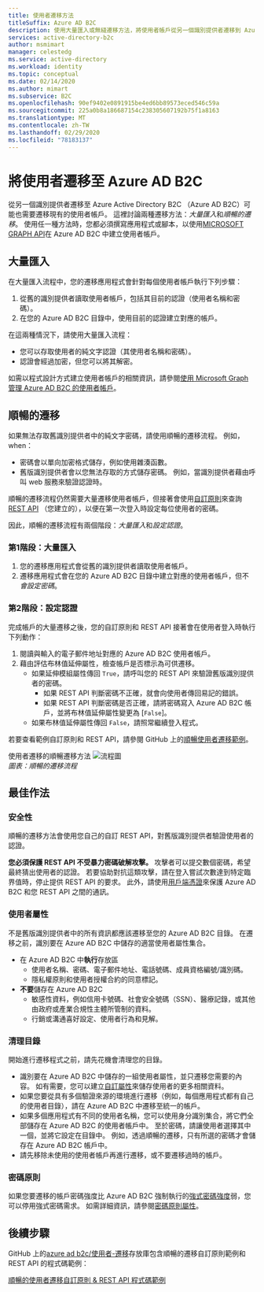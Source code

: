 ```yaml
---
title: 使用者遷移方法
titleSuffix: Azure AD B2C
description: 使用大量匯入或無縫遷移方法，將使用者帳戶從另一個識別提供者遷移到 Azure AD B2C。
services: active-directory-b2c
author: msmimart
manager: celestedg
ms.service: active-directory
ms.workload: identity
ms.topic: conceptual
ms.date: 02/14/2020
ms.author: mimart
ms.subservice: B2C
ms.openlocfilehash: 90ef9402e0891915be4ed6bb89573eced546c59a
ms.sourcegitcommit: 225a0b8a186687154c238305607192b75f1a8163
ms.translationtype: MT
ms.contentlocale: zh-TW
ms.lasthandoff: 02/29/2020
ms.locfileid: "78183137"
---
```

# <a name="migrate-users-to-azure-ad-b2c"></a>將使用者遷移至 Azure AD B2C

從另一個識別提供者遷移至 Azure Active Directory B2C （Azure AD B2C）可能也需要遷移現有的使用者帳戶。 這裡討論兩種遷移方法：*大量匯入*和*順暢的遷移*。 使用任一種方法時，您都必須撰寫應用程式或腳本，以使用[MICROSOFT GRAPH API](manage-user-accounts-graph-api.md)在 Azure AD B2C 中建立使用者帳戶。

## <a name="bulk-import"></a>大量匯入

在大量匯入流程中，您的遷移應用程式會針對每個使用者帳戶執行下列步驟：

1. 從舊的識別提供者讀取使用者帳戶，包括其目前的認證（使用者名稱和密碼）。
1. 在您的 Azure AD B2C 目錄中，使用目前的認證建立對應的帳戶。

在這兩種情況下，請使用大量匯入流程：

- 您可以存取使用者的純文字認證（其使用者名稱和密碼）。
- 認證會經過加密，但您可以將其解密。

如需以程式設計方式建立使用者帳戶的相關資訊，請參閱[使用 Microsoft Graph 管理 Azure AD B2C 的使用者帳戶](manage-user-accounts-graph-api.md)。

## <a name="seamless-migration"></a>順暢的遷移

如果無法存取舊識別提供者中的純文字密碼，請使用順暢的遷移流程。 例如，when：

- 密碼會以單向加密格式儲存，例如使用雜湊函數。
- 舊版識別提供者會以您無法存取的方式儲存密碼。 例如，當識別提供者藉由呼叫 web 服務來驗證認證時。

順暢的遷移流程仍然需要大量遷移使用者帳戶，但接著會使用[自訂原則](restful-technical-profile.md)來查詢[REST API](rest-api-claims-exchange-dotnet.md) （您建立的），以便在第一次登入時設定每位使用者的密碼。

因此，順暢的遷移流程有兩個階段：*大量匯入*和*設定認證*。

### <a name="phase-1-bulk-import"></a>第1階段：大量匯入

1. 您的遷移應用程式會從舊的識別提供者讀取使用者帳戶。
1. 遷移應用程式會在您的 Azure AD B2C 目錄中建立對應的使用者帳戶，但不*會設定密碼*。

### <a name="phase-2-set-credentials"></a>第2階段：設定認證

完成帳戶的大量遷移之後，您的自訂原則和 REST API 接著會在使用者登入時執行下列動作：

1. 閱讀與輸入的電子郵件地址對應的 Azure AD B2C 使用者帳戶。
1. 藉由評估布林值延伸屬性，檢查帳戶是否標示為可供遷移。
    - 如果延伸模組屬性傳回 `True`，請呼叫您的 REST API 來驗證舊版識別提供者的密碼。
      - 如果 REST API 判斷密碼不正確，就會向使用者傳回易記的錯誤。
      - 如果 REST API 判斷密碼是否正確，請將密碼寫入 Azure AD B2C 帳戶，並將布林值延伸屬性變更為 [`False`]。
    - 如果布林值延伸屬性傳回 `False`，請照常繼續登入程式。

若要查看範例自訂原則和 REST API，請參閱 GitHub 上的[順暢使用者遷移範例](https://aka.ms/b2c-account-seamless-migration)。

使用者遷移的順暢遷移方法 ![流程圖](./media/user-migration/diagram-01-seamless-migration.png)<br />*圖表：順暢的遷移流程*

## <a name="best-practices"></a>最佳作法

### <a name="security"></a>安全性

順暢的遷移方法會使用您自己的自訂 REST API，對舊版識別提供者驗證使用者的認證。

**您必須保護 REST API 不受暴力密碼破解攻擊。** 攻擊者可以提交數個密碼，希望最終猜出使用者的認證。 若要協助對抗這類攻擊，請在登入嘗試次數達到特定臨界值時，停止提供 REST API 的要求。 此外，請使用[用戶端憑證](secure-rest-api-dotnet-certificate-auth.md)來保護 Azure AD B2C 和您 REST API 之間的通訊。

### <a name="user-attributes"></a>使用者屬性

不是舊版識別提供者中的所有資訊都應該遷移至您的 Azure AD B2C 目錄。 在遷移之前，識別要在 Azure AD B2C 中儲存的適當使用者屬性集合。

- 在 Azure AD B2C 中**執行**存放區
  - 使用者名稱、密碼、電子郵件地址、電話號碼、成員資格編號/識別碼。
  - 隱私權原則和使用者授權合約的同意標記。
- **不要**儲存在 Azure AD B2C
  - 敏感性資料，例如信用卡號碼、社會安全號碼（SSN）、醫療記錄，或其他由政府或產業合規性主體所管制的資料。
  - 行銷或溝通喜好設定、使用者行為和見解。

### <a name="directory-clean-up"></a>清理目錄

開始進行遷移程式之前，請先花機會清理您的目錄。

- 識別要在 Azure AD B2C 中儲存的一組使用者屬性，並只遷移您需要的內容。 如有需要，您可以建立[自訂屬性](custom-policy-custom-attributes.md)來儲存使用者的更多相關資料。
- 如果您要從具有多個驗證來源的環境進行遷移（例如，每個應用程式都有自己的使用者目錄），請在 Azure AD B2C 中遷移至統一的帳戶。
- 如果多個應用程式有不同的使用者名稱，您可以使用身分識別集合，將它們全部儲存在 Azure AD B2C 的使用者帳戶中。 至於密碼，請讓使用者選擇其中一個，並將它設定在目錄中。 例如，透過順暢的遷移，只有所選的密碼才會儲存在 Azure AD B2C 帳戶中。
- 請先移除未使用的使用者帳戶再進行遷移，或不要遷移過時的帳戶。

### <a name="password-policy"></a>密碼原則

如果您要遷移的帳戶密碼強度比 Azure AD B2C 強制執行的[強式密碼強度](../active-directory/authentication/concept-sspr-policy.md)弱，您可以停用強式密碼需求。 如需詳細資訊，請參閱[密碼原則屬性](manage-user-accounts-graph-api.md#password-policy-property)。

## <a name="next-steps"></a>後續步驟

GitHub 上的[azure ad b2c/使用者-遷移](https://github.com/azure-ad-b2c/user-migration)存放庫包含順暢的遷移自訂原則範例和 REST API 的程式碼範例：

[順暢的使用者遷移自訂原則 & REST API 程式碼範例](https://aka.ms/b2c-account-seamless-migration)
